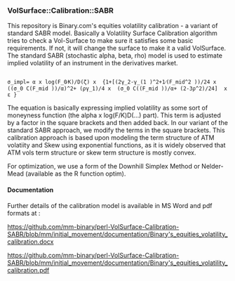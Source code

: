 ### VolSurface::Calibration::SABR

This repository is Binary.com's equities volatility calibration - a variant of standard SABR model. Basically a Volatility Surface Calibration algorithm tries to check a Vol-Surface to make sure it satisfies some basic requirements. If not, it will change the surface to make it a valid VolSurface. The standard SABR (stochastic alpha, beta, rho) model is used to estimate implied volatility of an instrument in the derivatives market. 

```

σ_impl= α x log⁡(F_0⁄K)/D(ζ) x  {1+[(2γ_2-γ_(1 )^2+1⁄(F_mid^2 ))/24 x   ((σ_0 C(F_mid ))/α)^2+ (ργ_1)/4 x  (σ_0 C((F_mid ))/α+ (2-3ρ^2)/24]  x ε }

```

The equation is basically expressing implied volatility as some sort of moneyness function (the alpha x log(F/K)D(...) part). This term is adjusted by a factor in the square brackets and then added back. In our variant of the standard SABR approach, we modify the terms in the square brackets. This calibration approach is based upon modeling the term structure of ATM volatiity and Skew using exponential functions, as it is widely observed that ATM vols term structure or skew term structure is mostly convex.

For optimization, we use a form of the Downhill Simplex Method or Nelder-Mead (available as the R function optim). 

#### Documentation

Further details of the calibration model is available in MS Word and pdf formats at :

https://github.com/mm-binary/perl-VolSurface-Calibration-SABR/blob/mm/initial_movement/documentation/Binary's_equities_volatility_calibration.docx

https://github.com/mm-binary/perl-VolSurface-Calibration-SABR/blob/mm/initial_movement/documentation/Binary's_equities_volatility_calibration.pdf
